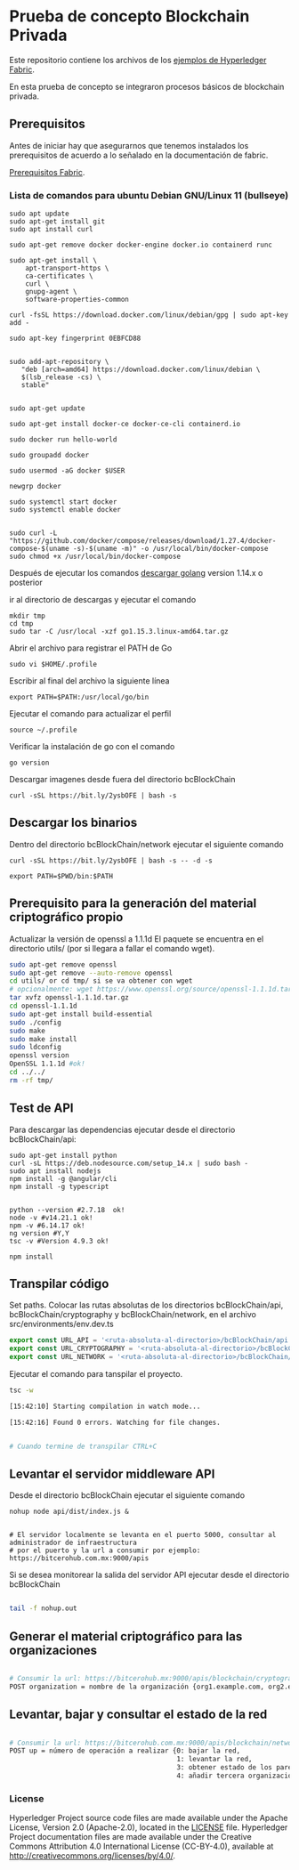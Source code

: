 # Prueba de concepto Blockchain Privada  

Este repositorio contiene los archivos de los [ejemplos de Hyperledger Fabric](https://github.com/hyperledger/fabric-samples). 

En esta prueba de concepto se integraron procesos básicos de blockchain privada. 

## Prerequisitos
Antes de iniciar hay que asegurarnos que tenemos instalados los prerequisitos de acuerdo a lo señalado en la documentación de fabric.

[Prerequisitos Fabric](https://hyperledger-fabric.readthedocs.io/en/latest/prereqs.html).

### Lista de comandos para ubuntu Debian GNU/Linux 11 (bullseye)

```
sudo apt update
sudo apt-get install git
sudo apt install curl

sudo apt-get remove docker docker-engine docker.io containerd runc

sudo apt-get install \
    apt-transport-https \
    ca-certificates \
    curl \
    gnupg-agent \
    software-properties-common

curl -fsSL https://download.docker.com/linux/debian/gpg | sudo apt-key add -

sudo apt-key fingerprint 0EBFCD88


sudo add-apt-repository \
   "deb [arch=amd64] https://download.docker.com/linux/debian \
   $(lsb_release -cs) \
   stable"


sudo apt-get update

sudo apt-get install docker-ce docker-ce-cli containerd.io

sudo docker run hello-world

sudo groupadd docker

sudo usermod -aG docker $USER

newgrp docker

sudo systemctl start docker
sudo systemctl enable docker


sudo curl -L "https://github.com/docker/compose/releases/download/1.27.4/docker-compose-$(uname -s)-$(uname -m)" -o /usr/local/bin/docker-compose
sudo chmod +x /usr/local/bin/docker-compose
```

Después de ejecutar los comandos [descargar golang](https://golang.org/dl/) version 1.14.x o posterior 

ir al directorio de descargas y ejecutar el comando 
```
mkdir tmp
cd tmp
sudo tar -C /usr/local -xzf go1.15.3.linux-amd64.tar.gz
```
Abrir el archivo para registrar el PATH de Go
```
sudo vi $HOME/.profile
```

Escribir al final del archivo la siguiente línea 
```
export PATH=$PATH:/usr/local/go/bin
```
Ejecutar el comando para actualizar el perfil
```
source ~/.profile
```
Verificar la instalación de go con el comando 
```
go version
```
Descargar imagenes desde fuera del directorio bcBlockChain 
```
curl -sSL https://bit.ly/2ysbOFE | bash -s
```

## Descargar los binarios

Dentro del directorio bcBlockChain/network ejecutar el siguiente comando

```
curl -sSL https://bit.ly/2ysbOFE | bash -s -- -d -s

export PATH=$PWD/bin:$PATH
```

## Prerequisito para la generación del material criptográfico propio


Actualizar la versión de openssl a 1.1.1d El paquete se encuentra en el directorio utils/ (por si llegara a fallar el comando wget).

```bash
sudo apt-get remove openssl
sudo apt-get remove --auto-remove openssl
cd utils/ or cd tmp/ si se va obtener con wget
# opcionalmente: wget https://www.openssl.org/source/openssl-1.1.1d.tar.gz
tar xvfz openssl-1.1.1d.tar.gz
cd openssl-1.1.1d
sudo apt-get install build-essential
sudo ./config
sudo make
sudo make install
sudo ldconfig
openssl version
OpenSSL 1.1.1d #ok!
cd ../../
rm -rf tmp/ 
```

## Test de API

Para descargar las dependencias ejecutar desde el directorio bcBlockChain/api:

```
sudo apt-get install python
curl -sL https://deb.nodesource.com/setup_14.x | sudo bash -
sudo apt install nodejs
npm install -g @angular/cli
npm install -g typescript


python --version #2.7.18  ok! 
node -v #v14.21.1 ok!
npm -v #6.14.17 ok!
ng version #Y,Y
tsc -v #Version 4.9.3 ok!

npm install
```

## Transpilar código

Set paths. Colocar las rutas absolutas de los directorios bcBlockChain/api, bcBlockChain/cryptography y bcBlockChain/network,  en el archivo src/environments/env.dev.ts

```javascript
export const URL_API = '<ruta-absoluta-al-directorio>/bcBlockChain/api';
export const URL_CRYPTOGRAPHY = '<ruta-absoluta-al-directorio>/bcBlockChain/cryptography';
export const URL_NETWORK = '<ruta-absoluta-al-directorio>/bcBlockChain/network';
```
Ejecutar el comando para tanspilar el proyecto.

```bash
tsc -w

[15:42:10] Starting compilation in watch mode...

[15:42:16] Found 0 errors. Watching for file changes.


# Cuando termine de transpilar CTRL+C
```

## Levantar el servidor middleware API

Desde el directorio bcBlockChain ejecutar el siguiente comando

```
nohup node api/dist/index.js &


# El servidor localmente se levanta en el puerto 5000, consultar al administrador de infraestructura
# por el puerto y la url a consumir por ejemplo:  https://bitcerohub.com.mx:9000/apis 
```

Si se desea monitorear la salida del servidor API ejecutar desde el directorio bcBlockChain 

```bash

tail -f nohup.out

```

## Generar el material criptográfico para las organizaciones


```bash

# Consumir la url: https://bitcerohub.mx:9000/apis/blockchain/cryptography
POST organization = nombre de la organización {org1.example.com, org2.example.com, org3.example.com} 

```
 

## Levantar, bajar y consultar el estado de la red

```bash

# Consumir la url: https://bitcerohub.com.mx:9000/apis/blockchain/network
POST up = número de operación a realizar {0: bajar la red,
                                          1: levantar la red,
                                          3: obtener estado de los pares,
                                          4: añadir tercera organización}

```
 
### License <a name="license"></a>

Hyperledger Project source code files are made available under the Apache
License, Version 2.0 (Apache-2.0), located in the [LICENSE](LICENSE) file.
Hyperledger Project documentation files are made available under the Creative
Commons Attribution 4.0 International License (CC-BY-4.0), available at http://creativecommons.org/licenses/by/4.0/.
